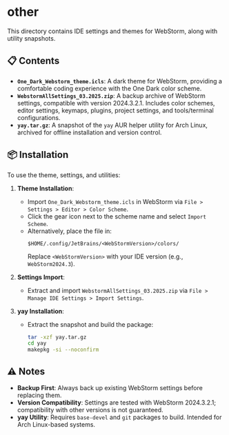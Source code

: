 # other

This directory contains IDE settings and themes for WebStorm, along with utility snapshots.

## 📋 Contents

- **`One_Dark_Webstorm_theme.icls`**: A dark theme for WebStorm, providing a comfortable coding experience with the One Dark color scheme.
- **`WebstormAllSettings_03.2025.zip`**: A backup archive of WebStorm settings, compatible with version 2024.3.2.1. Includes color schemes, editor settings, keymaps, plugins, project settings, and tools/terminal configurations.
- **`yay.tar.gz`**: A snapshot of the `yay` AUR helper utility for Arch Linux, archived for offline installation and version control.

## 📦 Installation
To use the theme, settings, and utilities:
1. **Theme Installation**:
   - Import `One_Dark_Webstorm_theme.icls` in WebStorm via `File > Settings > Editor > Color Scheme`.
   - Click the gear icon next to the scheme name and select `Import Scheme`.
   - Alternatively, place the file in:
     ```
     $HOME/.config/JetBrains/<WebStormVersion>/colors/
     ```
     Replace `<WebStormVersion>` with your IDE version (e.g., `WebStorm2024.3`).

2. **Settings Import**:
   - Extract and import `WebstormAllSettings_03.2025.zip` via `File > Manage IDE Settings > Import Settings`.

3. **yay Installation**:
   - Extract the snapshot and build the package:
     ```zsh
     tar -xzf yay.tar.gz
     cd yay
     makepkg -si --noconfirm
     ```

## ⚠️ Notes
- **Backup First**: Always back up existing WebStorm settings before replacing them.
- **Version Compatibility**: Settings are tested with WebStorm 2024.3.2.1; compatibility with other versions is not guaranteed.
- **yay Utility**: Requires `base-devel` and `git` packages to build. Intended for Arch Linux-based systems.